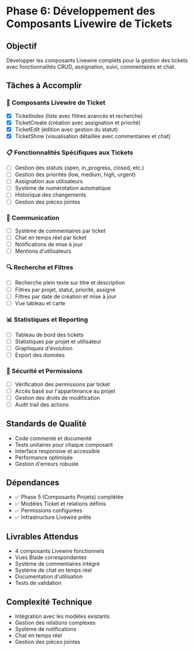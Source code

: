 # Phase 6: Développement des Composants Livewire de Tickets

## Objectif
Développer les composants Livewire complets pour la gestion des tickets avec fonctionnalités CRUD, assignation, suivi, commentaires et chat.

## Tâches à Accomplir

### 🎫 Composants Livewire de Ticket
- [x] TicketIndex (liste avec filtres avancés et recherche)
- [x] TicketCreate (création avec assignation et priorité)
- [x] TicketEdit (édition avec gestion du statut)
- [x] TicketShow (visualisation détaillée avec commentaires et chat)

### 📋 Fonctionnalités Spécifiques aux Tickets
- [ ] Gestion des statuts (open, in_progress, closed, etc.)
- [ ] Gestion des priorités (low, medium, high, urgent)
- [ ] Assignation aux utilisateurs
- [ ] Système de numérotation automatique
- [ ] Historique des changements
- [ ] Gestion des pièces jointes

### 💬 Communication
- [ ] Système de commentaires par ticket
- [ ] Chat en temps réel par ticket
- [ ] Notifications de mise à jour
- [ ] Mentions d'utilisateurs

### 🔍 Recherche et Filtres
- [ ] Recherche plein texte sur titre et description
- [ ] Filtres par projet, statut, priorité, assigné
- [ ] Filtres par date de création et mise à jour
- [ ] Vue tableau et carte

### 📊 Statistiques et Reporting
- [ ] Tableau de bord des tickets
- [ ] Statistiques par projet et utilisateur
- [ ] Graphiques d'évolution
- [ ] Export des données

### 🔐 Sécurité et Permissions
- [ ] Vérification des permissions par ticket
- [ ] Accès basé sur l'appartenance au projet
- [ ] Gestion des droits de modification
- [ ] Audit trail des actions

## Standards de Qualité
- Code commenté et documenté
- Tests unitaires pour chaque composant
- Interface responsive et accessible
- Performance optimisée
- Gestion d'erreurs robuste

## Dépendances
- ✅ Phase 5 (Composants Projets) complétée
- ✅ Modèles Ticket et relations définis
- ✅ Permissions configurées
- ✅ Infrastructure Livewire prête

## Livrables Attendus
- 4 composants Livewire fonctionnels
- Vues Blade correspondantes
- Système de commentaires intégré
- Système de chat en temps réel
- Documentation d'utilisation
- Tests de validation

## Complexité Technique
- Intégration avec les modèles existants
- Gestion des relations complexes
- Système de notifications
- Chat en temps réel
- Gestion des pièces jointes
